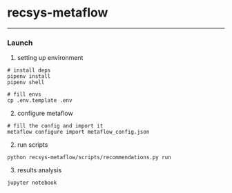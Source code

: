# recsys-metaflow



---
### Launch

1. setting up environment
```shell
# install deps
pipenv install
pipenv shell

# fill envs
cp .env.template .env
```

2. configure metaflow
```shell
# fill the config and import it
metaflow configure import metaflow_config.json
```

2. run scripts
```shell
python recsys-metaflow/scripts/recommendations.py run
```

3. results analysis
```shell
jupyter notebook
```
